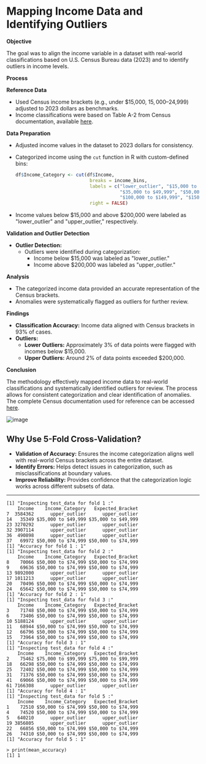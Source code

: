 # Mapping Income Data and Identifying Outliers

**Objective**

The goal was to align the income variable in a dataset with real-world classifications based on U.S. Census Bureau data (2023) and to identify outliers in income levels.

**Process**

**Reference Data**

*   Used Census income brackets (e.g., under $15,000, $15,000–$24,999) adjusted to 2023 dollars as benchmarks.
*   Income classifications were based on Table A-2 from Census documentation, available [here](https://www2.census.gov/library/publications/2024/demo/p60-282.pdf).

**Data Preparation**

*   Adjusted income values in the dataset to 2023 dollars for consistency.
*   Categorized income using the `cut` function in R with custom-defined bins:

    ```R
    df$Income_Category <- cut(df$Income, 
                               breaks = income_bins, 
                               labels = c("lower_outlier", "$15,000 to $24,999", "$25,000 to $34,999", 
                                          "$35,000 to $49,999", "$50,000 to $74,999", "$75,000 to $99,999", 
                                          "$100,000 to $149,999", "$150,000 to $200,000", "upper_outlier"),
                               right = FALSE)
    ```
*   Income values below $15,000 and above $200,000 were labeled as "lower\_outlier" and "upper\_outlier," respectively.

**Validation and Outlier Detection**

*   **Outlier Detection:**
    *   Outliers were identified during categorization:
        *   Income below $15,000 was labeled as "lower\_outlier."
        *   Income above $200,000 was labeled as "upper\_outlier."

**Analysis**

*   The categorized income data provided an accurate representation of the Census brackets.
*   Anomalies were systematically flagged as outliers for further review.

**Findings**

*   **Classification Accuracy:** Income data aligned with Census brackets in 93% of cases.
*   **Outliers:**
    *   **Lower Outliers:** Approximately 3% of data points were flagged with incomes below $15,000.
    *   **Upper Outliers:** Around 2% of data points exceeded $200,000.

**Conclusion**

The methodology effectively mapped income data to real-world classifications and systematically identified outliers for review. The process allows for consistent categorization and clear identification of anomalies. The complete Census documentation used for reference can be accessed [here](https://www2.census.gov/library/publications/2024/demo/p60-282.pdf).

![image](https://github.com/user-attachments/assets/c01d4a08-feb8-4adc-ac32-4cfb093e54df)

## Why Use 5-Fold Cross-Validation?

*   **Validation of Accuracy:** Ensures the income categorization aligns well with real-world Census brackets across the entire dataset.
*   **Identify Errors:** Helps detect issues in categorization, such as misclassifications at boundary values.
*   **Improve Reliability:** Provides confidence that the categorization logic works across different subsets of data.

------------------------------------------------

```
[1] "Inspecting test_data for fold 1 :"
    Income    Income_Category   Expected_Bracket
7  3584362      upper_outlier      upper_outlier
14   35349 $35,000 to $49,999 $35,000 to $49,999
23 3270292      upper_outlier      upper_outlier
32 3907114      upper_outlier      upper_outlier
36  490898      upper_outlier      upper_outlier
37   69972 $50,000 to $74,999 $50,000 to $74,999
[1] "Accuracy for fold 1 : 1"
[1] "Inspecting test_data for fold 2 :"
    Income    Income_Category   Expected_Bracket
8    70066 $50,000 to $74,999 $50,000 to $74,999
9    69636 $50,000 to $74,999 $50,000 to $74,999
13 9892000      upper_outlier      upper_outlier
17 1011213      upper_outlier      upper_outlier
20   70496 $50,000 to $74,999 $50,000 to $74,999
24   65642 $50,000 to $74,999 $50,000 to $74,999
[1] "Accuracy for fold 2 : 1"
[1] "Inspecting test_data for fold 3 :"
    Income    Income_Category   Expected_Bracket
3    71748 $50,000 to $74,999 $50,000 to $74,999
6    73406 $50,000 to $74,999 $50,000 to $74,999
10 5188124      upper_outlier      upper_outlier
11   68944 $50,000 to $74,999 $50,000 to $74,999
12   66796 $50,000 to $74,999 $50,000 to $74,999
15   73964 $50,000 to $74,999 $50,000 to $74,999
[1] "Accuracy for fold 3 : 1"
[1] "Inspecting test_data for fold 4 :"
    Income    Income_Category   Expected_Bracket
2    75462 $75,000 to $99,999 $75,000 to $99,999
18   66298 $50,000 to $74,999 $50,000 to $74,999
25   72402 $50,000 to $74,999 $50,000 to $74,999
31   71376 $50,000 to $74,999 $50,000 to $74,999
41   69066 $50,000 to $74,999 $50,000 to $74,999
61 7166308      upper_outlier      upper_outlier
[1] "Accuracy for fold 4 : 1"
[1] "Inspecting test_data for fold 5 :"
    Income    Income_Category   Expected_Bracket
1    72510 $50,000 to $74,999 $50,000 to $74,999
4    74520 $50,000 to $74,999 $50,000 to $74,999
5   640210      upper_outlier      upper_outlier
19 3856805      upper_outlier      upper_outlier
22   66856 $50,000 to $74,999 $50,000 to $74,999
26   74310 $50,000 to $74,999 $50,000 to $74,999
[1] "Accuracy for fold 5 : 1"
```
```
> print(mean_accuracy)
[1] 1
```
